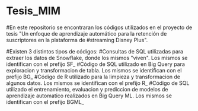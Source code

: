 # Tesis_MIM

#En este repositorio se encontraran los códigos utilizados en el proyecto de tesis "Un enfoque de aprendizaje automático para la retención de suscriptores en la plataforma de #streaming Disney Plus". 

#Existen 3 distintos tipos de códigos:
#Consultas de SQL utilizadas para extraer los datos de Snowflake, donde los mismos "viven". Los mismos se identifican con el prefijo SF_
#Código de SQL utilizado en Big Query para exploracion y transformacion de tabla. Los mismos se identifican con el prefijo BG_
#Código de R utilizado para la limpieza y transformacion de algunos datos. Los mismos se identifican con el prefijo R_
#Código de SQL utilizado el entrenamiento, evaluacion y prediccion de modelos de aprendizaje automatico realizados en Big Query ML. Los mismos se identifican con el prefijo BGML_

